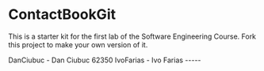 # ContactBookGit

This is a starter kit for the first lab of the Software Engineering Course.
Fork this project to make your own version of it.

DanCiubuc - Dan Ciubuc 62350
IvoFarias - Ivo Farias -----
